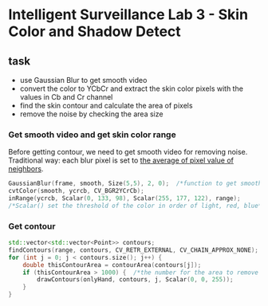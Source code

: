 # Intelligent Surveillance Lab 3 - Skin Color and Shadow Detect
## **task**  
- use Gaussian Blur to get smooth video
- convert the color to YCbCr and extract the skin color pixels with the values in Cb and Cr channel 
- find the skin contour and calculate the area of pixels
- remove the noise by checking the area size  

### Get smooth video and get skin color range
Before getting contour, we need to get smooth video for removing noise.
Traditional way: each blur pixel is set to <u>the average of pixel value of neighbors</u>.
```cpp
GaussianBlur(frame, smooth, Size(5,5), 2, 0);  /*function to get smooth video*/
cvtColor(smooth, ycrcb, CV_BGR2YCrCb);  
inRange(ycrcb, Scalar(0, 133, 98), Scalar(255, 177, 122), range);
/*Scalar() set the threshold of the color in order of light, red, blue*/
```

### Get contour
```cpp
std::vector<std::vector<Point>> contours;
findContours(range, contours, CV_RETR_EXTERNAL, CV_CHAIN_APPROX_NONE);  /*find contour according to range*/
for (int j = 0; j < contours.size(); j++) {
    double thisContourArea = contourArea(contours[j]);  
    if (thisContourArea > 1000) {  /*the number for the area to remove noise*/
        drawContours(onlyHand, contours, j, Scalar(0, 0, 255));
    }
}
```